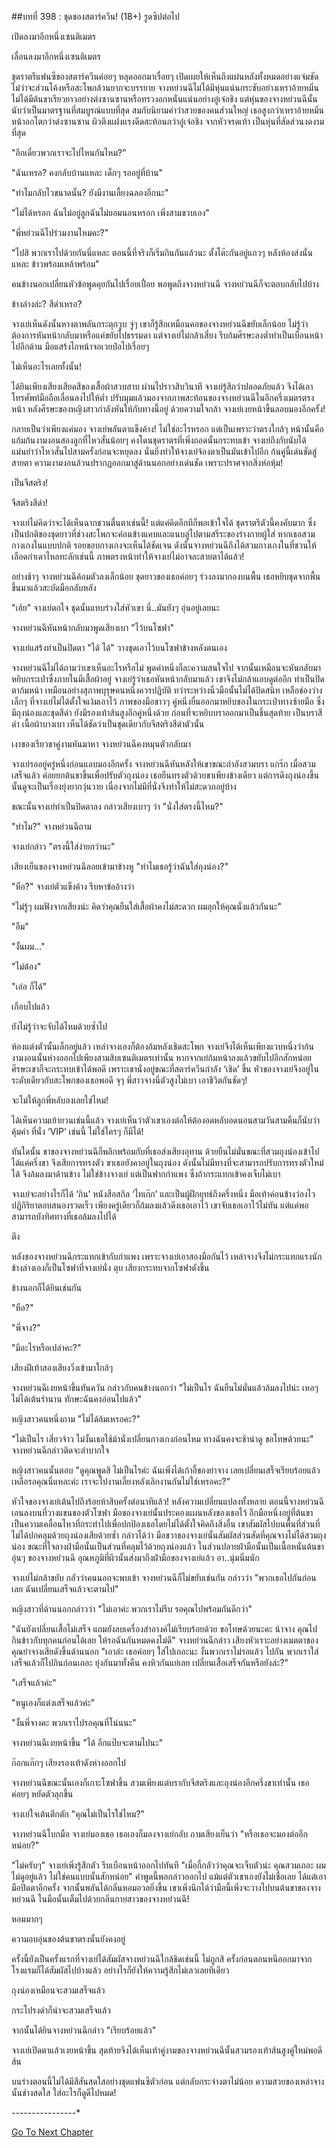 ##บทที่ 398 : ชุดของสตาร์ควีน! (18+)
รูดซิปต่อไป

เปิดลงมาอีกหนึ่งเซนติเมตร

เลื่อนลงมาอีกหนึ่งเซนติเมตร

ชุดราตรีแฟนซีของสตาร์ควีนค่อยๆ หลุดออกมาเรื่อยๆ เปิดเผยให้เห็นถึงแผ่นหลังทั้งหมดอย่างแจ่มชัด ไม่ว่าจะส่วนโค้งหรือสะโพกล้วนยากจะบรรยาย จางหย่วนฉีไม่ได้มีหุ่นแน่นกระชับอย่างเหราอ้ายหมิ่น ไม่ได้มีต้นขาเรียวยาวอย่างต่งซานซานหรือทรวงอกหนั่นแน่นอย่างอู๋เจ๋อชิง แต่หุ่นของจางหย่วนฉีนั้นนับว่าเป็นมาตรฐานที่สมบูรณ์แบบที่สุด สมกับนิยามคำว่าสวยของคนส่วนใหญ่ เธอสูงกว่าเหราอ้ายหมิ่น หน้าอกโตกว่าต่งซานซาน ผิวตึงแฝงแรงดีดสะท้อนกว่าอู๋เจ๋อชิง จากหัวจรดเท้า เป็นหุ่นที่สัดส่วนงดงามที่สุด

"อีกเดี๋ยวพวกเราจะไปไหนกันไหม?"

"ฉันเหรอ? คงกลับบ้านแหละ เด็กๆ รออยู่ที่บ้าน"

"ทำไมกลับไวขนาดนั้น? ยังมีงานเลี้ยงฉลองอีกนะ"

"ไม่ได้หรอก ฉันไม่อยู่ลูกฉันไม่ยอมนอนหรอก เพิ่งสามขวบเอง"

"พี่หย่วนฉีไปร่วมงานไหมคะ?"

"ไปสิ พวกเราไปด้วยกันนี่แหละ ตอนนี้ที่จริงก็เริ่มกินกันแล้วนะ ตั้งโต๊ะกันอยู่แถวๆ หลังห้องส่งนั่นแหละ ข้าวพร้อมเหล้าพร้อม"

คนข้างนอกเปลี่ยนหัวข้อพูดคุยกันไปเรื่อยเปื่อย พอพูดถึงจางหย่วนฉี จางหย่วนฉีก็จะตอบกลับไปบ้าง

ข้างล่างล่ะ?
สีดำเหรอ?

จางเย่เห็นดังนั้นหางตาพลันกระตุกวูบ จู่ๆ เขาก็รู้สึกเหมือนคอของจางหย่วนฉีขยับเล็กน้อย ไม่รู้ว่าต้องการหันหน้ากลับมาหรือแค่ขยับไปธรรมดา แต่จางเย่ไม่กล้าเสี่ยง รีบก้มศีรษะลงต่ำทำเป็นเบือนหน้าไปอีกด้าน มือแสร้งไถหน้าจอเวยป๋อไปเรื่อยๆ

ไม่เห็นอะไรเลยทั้งนั้น!

ได้ยินเพียงเสียงเสียดสีของเสื้อผ้าสวบสาบ
ผ่านไปราวสิบวินาที จางเย่รู้สึกว่าปลอดภัยแล้ว จึงได้เอาโทรศัพท์มือถือเลื่อนลงไปให้ต่ำ ปรับมุมแล้วมองจากภาพสะท้อนของจางหย่วนฉีในอีกครึ่งเมตรตรงหน้า หลังศีรษะของหญิงสาวกำลังหันให้กับทางนี้อยู่ ด้วยความใจกล้า จางเย่เงยหน้าขึ้นลอบมองอีกครั้ง!

กลายเป็นว่าเพียงแค่มอง จางเย่พลันตาแข็งค้าง! ไม่ใช่อะไรหรอก แต่เป็นเพราะว่าตรงใกล้ๆ หน้านั้นคือแก้มก้นงามงอนสองลูกที่ไหวสั่นน้อยๆ คงโดนชุดราตรที่เพิ่งถอดนั้นกระทบเข้า จางเย่ถึงกับนับได้แม่นยำว่าไหวสั่นไปสามครั้งก่อนจะหยุดลง นั่นยิ่งทำให้จางเย่จ้องตาเป็นมันเข้าไปอีก ก้นคู่นี้เด่นชัดสู่สายตา ความงามงอนล้วนปรากฏออกมาสู่ด้านนอกอย่างเด่นชัด เพราะปราศจากสิ่งห่อหุ้ม!

เป็นจีสตริง!

จีสตริงสีดำ!

จางเย่ไม่คิดว่าจะได้เห็นฉากชวนตื่นตาเช่นนี้! แต่แค่คิดอีกทีก็พอเข้าใจได้ ชุดราตรีตัวนี้คงคับมาก ซึ่งเป็นปกติของชุดยาวที่ช่วงสะโพกจะค่อนข้างแคบและแนบลู่ไปตามสรีระของร่างกายผู้ใส่ หากเธอสวมกางเกงในแบบปกติ รอยขอบกางเกงจะเห็นได้ชัดเจน ดังนั้นจางหย่วนฉีถึงได้สวมกางเกงในที่ชวนให้เลือดกำเดาไหลทะลักเช่นนี้ ภาพตรงหน้าทำให้จางเย่ไม่อาจละสายตาได้แล้ว!

อย่างช้าๆ จางหย่วนฉีค้อมตัวลงเล็กน้อย ชุดยาวของเธอค่อยๆ ร่วงลงมากองบนพื้น เธอหยิบชุดจากพื้นขึ้นมาแล้วสะบัดมือกลับหลัง

"เฮ้ย" จางเย่ตกใจ ชุดนั้นแทบร่วงใส่หัวเขา นี่..มันยังๆ อุ่นอยู่เลยนะ

จางหย่วนฉีหันหน้ากลับมาพูดเสียงเบา "ไว้บนโซฟา"

จางเย่แสร้งทำเป็นปิดตา "ได้ ได้" วางชุดเอาไว้บนโซฟาข้างหลังตนเอง

จางหย่วนฉีไม่ได้ถามว่าเขาเห็นอะไรหรือไม่ พูดคำหนึ่งก็ละความสนใจไป จากนั้นเหมือนจะหันกลับมาหยิบกระเป๋าซึ่งภายในมีเสื้อผ้าอยู่
จางเย่รู้ว่าเธอหันหน้ากลับมาแล้ว เขาจึงไม่กล้าแอบดูต่ออีก ทำเป็นปิดตาก้มหน้า เหมือนอย่างสุภาพบุรุษคนหนึ่งควรปฏิบัติ ทว่าระหว่างนิ้วมือนั้นไม่ได้ปิดสนิท เหลือช่องว่างเล็กๆ ที่จางเย่ไม่ได้ตั้งใจแง้มเอาไว้ ภาพของมือขาวๆ คู่หนึ่งยื่นออกมาหยิบของในกระเป๋าทางซ้ายมือ ซึ่งมีถุงน่องและชุดสีดำ ยังมีรองเท้าส้นสูงอีกคู่หนึ่งด้วย ก่อนที่จะหยิบบราออกมาเป็นชิ้นสุดท้าย เป็นบราสีดำ เนื้อผ้าบางเบา เห็นได้ชัดว่าเป็นชุดเดียวกับจีสตริงสีดำตัวนั้น

เงาของเรียวขาคู่งามหันมาหา จางหย่วนฉีคงหมุนตัวกลับมา

จางเย่รออยู่ครู่หนึ่งก่อนแอบมองอีกครั้ง จางหย่วนฉีหันหลังให้เขาขณะกำลังสวมบรา แกร๊ก เมื่อสวมเสร็จแล้ว ค่อยยกต้นขาขึ้นเพื่อปรับตัวถุงน่อง เธอยืนทรงตัวด้วยขาเพียงข้างเดียว แต่การดึงถุงน่องขึ้นนั้นดูจะเป็นเรื่องยุ่งยากวุ่นวาย เนื่องจากไม่มีที่นั่งจึงทำให้ไม่สะดวกอยู่บ้าง

ขณะนั้นจางเย่ทำเป็นปิดตาลง กล่าวเสียงเบาๆ ว่า "นั่งใส่ตรงนี้ไหม?"

"ทำไม?" จางหย่วนฉีถาม

จางเย่กล่าว "ตรงนี้ใส่ง่ายกว่านะ"

เสียงเย็นของจางหย่วนฉีลอยเข้ามาข้างหู "ทำไมเธอรู้ว่าฉันใส่ถุงน่อง?"

"หือ?" จางเย่ตัวแข็งค้าง รีบหาข้ออ้างว่า

"ไม่รู้ๆ ผมฟังจากเสียงน่ะ คิดว่าคุณยืนใส่เสื้อผ้าคงไม่สะดวก ผมลุกให้คุณนั่งแล้วกันนะ"

"อืม"

"งั้นผม..."

"ไม่ต้อง"

"เอ่อ ก็ได้"

เกือบไปแล้ว

ยังไม่รู้ว่าจะจับได้ไหมด้วยซ้ำไป

ห้องแต่งตัวนั้นเล็กอยู่แล้ว เหล่าจางเองก็ต้องก้มหลังเชิดสะโพก จางเย่จึงได้เห็นเพียงแวบหนึ่งว่าก้นงามงอนนั้นห่างออกไปเพียงสามสิบเซนติเมตรเท่านั้น หากจากเย่ก้มหน้าลงแล้วขยับไปอีกสักหน่อย ศีรษะเขาก็จะกระทบเข้าได้พอดี เพราะเขานั่งอยู่ขณะที่สตาร์ควีนกำลัง ‘เชิด’ ขึ้น หัวของจางเย่จึงอยู่ในระดับเดียวกับสะโพกของเธอพอดี จุๆ พี่สาวจางนี่ตัวสูงไม่เบา
เอาชีวิตกันชัดๆ!

จะไม่ให้ลูกพี่หลับลงเลยใช่ไหม!

ได้เห็นความเย้ายวนเช่นนี้แล้ว จางเย่เห็นว่าตัวเขาเองต่อให้ต้องอดหลับอดนอนสามวันสามคืนก็นับว่าคุ้มค่า ที่นั่ง ‘VIP’ เช่นนี้ ไม่ใช่ใครๆ ก็มีได้!

ทันใดนั้น ขาของจางหย่วนฉีก็พลิกพร้อมกับที่เธอส่งเสียงอุทาน ด้วยยืนไม่มั่นขณะที่สวมถุงน่องเข้าไปได้แค่ครึ่งขา จึงเสียการทรงตัว ขาเธอยังคาอยู่ในถุงน่อง ดังนั้นไม่มีทางที่จะสามารถปรับการทรงตัวใหม่ได้ จึงล้มลงมาด้านข้าง ไม่ใช่ข้างจางเย่ แต่เป็นฟากกำแพง ซึ่งถ้ากระแทกเข้าคงเจ็บไม่เบา

จางเย่จะอย่างไรก็ได้ ‘กิน’ หนังสือสกิล ‘ไทเก๊ก’ และเป็นผู้ฝึกยุทธ์ถึงครึ่งหนึ่ง มือเท้าค่อนข้างว่องไว ปฏิกิริยาตอบสนองรวดเร็ว เพียงครู่เดียวก็ก้มลงแล้วดึงเธอเอาไว้ เขาจับเธอเอาไว้ไม่ทัน แต่แค่พอสามารถบังทิศทางที่เธอล้มลงไปได้

ตึง

หลังของจางหย่วนฉีกระแทกเข้ากับกำแพง
เพราะจางเย่เอาสองมือกันไว้ เหล่าจางจึงไม่กระแทกแรงนัก ข้างล่างเองก็เป็นโซฟาที่จางเย่นั่ง ตุบ เสียงกระทบจากโซฟาดังขึ้น

ข้างนอกก็ได้ยินเช่นกัน

"หือ?"

"พี่จาง?"

"มีอะไรหรือเปล่าคะ?"

เสียงฝีเท้าสองเสียงวิ่งเข้ามาใกล้ๆ

จางหย่วนฉีเงยหน้าขึ้นทันควัน กล่าวกับคนข้างนอกว่า "ไม่เป็นไร ฉันยืนไม่มั่นแล้วล้มลงไปน่ะ เหอๆ ไม่ได้เต้นรำนาน ทักษะฉันคงอ่อนไปแล้ว"

หญิงสาวคนหนึ่งถาม "ไม่ได้ล้มเหรอคะ?"

"ไม่เป็นไร เสี่ยวจ้าว ไม่งั้นเธอใช้ม้านั่งเปลี่ยนกางเกงก่อนไหม ทางฉันคงจะช้าน่าดู ขอโทษด้วยนะ" จางหย่วนฉีกล่าวติดจะลำบากใจ

หญิงสาวคนนั้นตอบ "ดูคุณพูดสิ ไม่เป็นไรค่ะ ฉันเพิ่งได้เก้าอี้ของย่าจาง เลยเปลี่ยนเสร็จเรียบร้อยแล้ว เหลือรอคุณนี่แหละค่ะ เราจะไปงานเลี้ยงหลังเลิกงานกันไม่ใช่เหรอคะ?"

หัวใจของจางเย่เต้นไปถึงร้อยห้าสิบครั้งต่อนาทีแล้ว! หลังความเปลี่ยนแปลงทั้งหลาย ตอนนี้จางหย่วนฉีเอนลงบนที่วางแขนของตัวโซฟา มือของจางเย่นั้นประคองแผนหลังของเธอไว้ อีกมือหนึ่งอยู่ที่ต้นขา เป็นความเคลื่อนไหวที่กระทำไปเพื่อปกป้องเธอโดยไม่ได้ตั้งใจคิดถึงสิ่งอื่น เขาสัมผัสไปบนพื้นที่ส่วนที่ไม่ได้ปกคลุมด้วยถุงน่องเสียด้วยซ้ำ กล่าวได้ว่า มือขวาของจางเย่นั้นสัมผัสส่วนสัดที่คุณจางไม่ได้สวมถุงน่อง ขณะที่ใจลางฝ่ามือนั้นเป็นส่วนที่คลุมไว้ด้วยถุงน่องแล้ว ในส่วนปลายฝ่ามือนั้นเป็นเนื้อหนั่นต้นขาอุ่นๆ ของจางหย่วนฉี อุณหภูมิที่ผิวนั้นส่งมาถึงฝ่ามือของจางเย่แล้ว
อา..นุ่มนิ่มนัก

จางเย่ไม่กล้าขยับ กลัวว่าคนนอกจะพบเข้า
จางหย่วนฉีก็ไม่ขยับเช่นกัน กล่าวว่า "พวกเธอไปกันก่อนเลย ฉันเปลี่ยนเสร็จแล้วจะตามไป"

หญิงสาวที่ด้านนอกกล่าวว่า "ไม่เอาค่ะ พวกเราไม่รีบ รอคุณไปพร้อมกันดีกว่า"

"ฉันยังเปลี่ยนเสื้อไม่เสร็จ แถมยังลบเครื่องสำอางค์ไม่เรียบร้อยด้วย ขอโทษด้วยนะคะ น้าจาง คุณไปกินข้าวกับทุกคนก่อนได้เลย ให้รอฉันกันหมดคงไม่ดี" จางหย่วนฉีกล่าว
เสียงหัวเราะอย่างเมตตาของคุณย่าจางเสียดังขึ้นด้านนอก "เอาล่ะ เธอค่อยๆ ใส่ไปเถอะนะ งั้นพวกเราไม่รอแล้ว ไปกัน พวกเราใส่เสร็จแล้วก็ไปกินก่อนเถอะ ยุ่งกันมาทั้งคืน คงหิวกันแย่เลย เปลี่ยนเสื้อเสร็จกันหรือยังล่ะ?"

"เสร็จแล้วค่ะ"

"หนูเองก็แต่งเสร็จแล้วค่ะ"

"งั้นพี่จางคะ พวกเราไปรอคุณที่โน่นนะ"

จางหย่วนฉีเงยหน้าขึ้น "ได้ อีกแป๊บจะตามไปนะ"

ก๊อกแก๊กๆ เสียงรองเท้าดังห่างออกไป

จางหย่วนฉีขณะนั้นเองก็เกาะโซฟาขึ้น สวมเพียงแต่บรากับจีสตริงและถุงน่องอีกครึ่งขาเท่านั้น เธอค่อยๆ หยัดตัวลุกขึ้น

จางเย่ใจเต้นตึกตัก "คุณไม่เป็นไรใช่ไหม?"

จางหย่วนฉีโบกมือ จางเย่มองเธอ เธอเองก็มองจางเย่กลับ ถามเสียงเย็นว่า "หรือเธอจะมองต่ออีกหน่อย?"

"ไม่ครับๆ" จางเย่เพิ่งรู้สึกตัว รีบเบือนหน้าออกไปทันที "เมื่อกี้กลัวว่าคุณจะเจ็บตัวน่ะ คุณสวมเถอะ ผมไม่ดูอยู่แล้ว ไม่ใช่คนแบบนั้นสักหน่อย" คำพูดนี้พอกล่าวออกไป แม้แต่ตัวเขาเองยังไม่เชื่อเลย ได้แต่เอามือปิดตาอีกครั้ง จากนั้นพลันได้กลิ่นหอมอวลยิ่งขึ้น เขาเพิ่งนึกได้ว่ามือนี้เพิ่งจะวางไปบนต้นขาของจางหย่วนฉี ในมือนั้นเต็มไปด้วยกลิ่นกายสาวของจางหย่วนฉี!

หอมมากๆ

ความอบอุ่นของต้นขาตรงนั้นยังคงอยู่

ครั้งนี้ยังเป็นครั้งแรกที่จางเย่ได้สัมผัสจางหย่วนฉีใกล้ชิดเช่นนี้ ไม่ถูกสิ ครั้งก่อนตอนหนีออกมาจากโรงแรมก็ได้สัมผัสไปบ้างแล้ว อย่างไรก็ยังให้ความรู้สึกไม่เลวเลยทีเดียว

ถุงน่องเหมือนจะสวมเสร็จแล้ว

กระโปรงดำก็น่าจะสวมเสร็จแล้ว

จากนั้นได้ยินจางหย่วนฉีกล่าว "เรียบร้อยแล้ว"

จางเย่เปิดตาแล้วเงยหน้าขึ้น สุดท้ายจึงได้เห็นเท้าคู่งามของจางหย่วนฉีนั้นสวมรองเท้าส้นสูงคู่ใหม่พอดีส้น

บนร่างตอนนี้ไม่ได้มีสีสันสดใสอย่างชุดแฟนซีตัวก่อน แต่กลับกระจ่างตาไม่น้อย ความสวยของเหล่าจางนั้นช่างสดใส ใส่อะไรก็ดูดีไปหมด!

*-*-*-*-*-*-*-*-*-*-*-*-*-*-*-*-*


[Go To Next Chapter]( ./99.md)